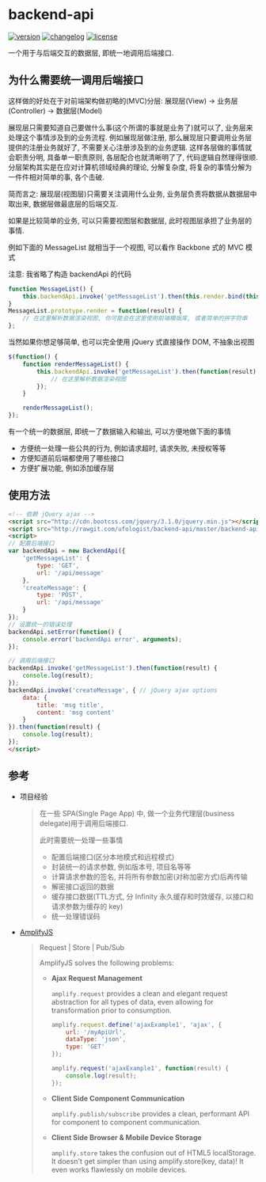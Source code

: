 # backend-api

[![version][version]][source-url] [![changelog][changelog-image]][changelog-url] [![license][license-image]][license-url]

[version]: https://img.shields.io/badge/v-1.1.0-blue.svg?style=flat-square
[source-url]: https://github.com/ufologist/backend-api/blob/master/backend-api.js
[license-image]: https://img.shields.io/badge/License-MIT-blue.svg?style=flat-square
[license-url]: https://github.com/ufologist/backend-api/blob/master/LICENSE
[changelog-image]: https://img.shields.io/badge/CHANGE-LOG-blue.svg?style=flat-square
[changelog-url]: https://github.com/ufologist/backend-api/blob/master/CHANGELOG.md

一个用于与后端交互的数据层, 即统一地调用后端接口.

## 为什么需要统一调用后端接口

这样做的好处在于对前端架构做初略的(MVC)分层: 展现层(View) -> 业务层(Controller) -> 数据层(Model)

展现层只需要知道自己要做什么事(这个所谓的事就是业务了)就可以了, 业务层来处理这个事情涉及到的业务流程. 例如展现层做注册, 那么展现层只要调用业务层提供的注册业务就好了, 不需要关心注册涉及到的业务逻辑. 这样各层做的事情就会职责分明, 具备单一职责原则, 各层配合也就清晰明了了, 代码逻辑自然理得很顺. 分层架构其实是在应对计算机领域经典的理论, 分解复杂度, 将复杂的事情分解为一件件相对简单的事, 各个击破.

简而言之: 展现层(视图层)只需要关注调用什么业务, 业务层负责将数据从数据层中取出来, 数据层做最底层的后端交互.

如果是比较简单的业务, 可以只需要视图层和数据层, 此时视图层承担了业务层的事情.

例如下面的 MessageList 就相当于一个视图, 可以看作 Backbone 式的 MVC 模式

注意: 我省略了构造 backendApi 的代码

```javascript
function MessageList() {
    this.backendApi.invoke('getMessageList').then(this.render.bind(this));
}
MessageList.prototype.render = function(result) {
    // 在这里解析数据渲染视图, 你可能会在这里使用前端模版库, 或者简单的拼字符串
};
```

当然如果你想足够简单, 也可以完全使用 jQuery 式直接操作 DOM, 不抽象出视图

```javascript
$(function() {
    function renderMessageList() {
        this.backendApi.invoke('getMessageList').then(function(result) {
            // 在这里解析数据渲染视图
        });
    }

    renderMessageList();
});
```

有一个统一的数据层, 即统一了数据输入和输出, 可以方便地做下面的事情

* 方便统一处理一些公共的行为, 例如请求超时, 请求失败, 未授权等等
* 方便知道前后端都使用了哪些接口
* 方便扩展功能, 例如添加缓存层

## 使用方法

```html
<!-- 依赖 jQuery ajax -->
<script src="http://cdn.bootcss.com/jquery/3.1.0/jquery.min.js"></script>
<script src="http://rawgit.com/ufologist/backend-api/master/backend-api.js"></script>
<script>
// 配置后端接口
var backendApi = new BackendApi({
    'getMessageList': {
        type: 'GET',
        url: '/api/message'
    },
    'createMessage': {
        type: 'POST',
        url: '/api/message'
    }
});
// 设置统一的错误处理
backendApi.setError(function() {
    console.error('backendApi error', arguments);
});

// 调用后端接口
backendApi.invoke('getMessageList').then(function(result) {
    console.log(result);
});
backendApi.invoke('createMessage', { // jQuery ajax options
    data: {
        title: 'msg title',
        content: 'msg content'
    }
}).then(function(result) {
    console.log(result);
});
</script>
```

## 参考

* 项目经验

  > 在一些 SPA(Single Page App) 中, 做一个业务代理层(business delegate)用于调用后端接口.
  >
  > 此时需要统一处理一些事情
  > * 配置后端接口(区分本地模式和远程模式)
  > * 封装统一的请求参数, 例如版本号, 项目名等等
  > * 计算请求参数的签名, 并将所有参数加密(对称加密方式)后再传输
  > * 解密接口返回的数据
  > * 缓存接口数据(TTL方式, 分 Infinity 永久缓存和时效缓存, 以接口和请求参数为缓存的 key)
  > * 统一处理错误码

* [AmplifyJS](https://github.com/mikehostetler/amplify)

  > Request | Store | Pub/Sub
  >
  > AmplifyJS solves the following problems:
  > * **Ajax Request Management**
  > 
  >   `amplify.request` provides a clean and elegant request abstraction for all types of data, even allowing for transformation prior to consumption.
  >
  >   ```javascript
  >   amplify.request.define('ajaxExample1', 'ajax', {
  >       url: '/myApiUrl',
  >       dataType: 'json',
  >       type: 'GET'
  >   });
  >   
  >   amplify.request('ajaxExample1', function(result) {
  >       console.log(result);
  >   });
  >   ```
  >
  > * **Client Side Component Communication**
  >
  >   `amplify.publish/subscribe` provides a clean, performant API for component to component communication.
  >
  > * **Client Side Browser & Mobile Device Storage**
  >
  >   `amplify.store` takes the confusion out of HTML5 localStorage. It doesn't get simpler than using amplify.store(key, data)! It even works flawlessly on mobile devices.